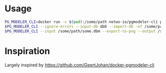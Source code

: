 

# Usage

```bash
PG_MODELER_CLI=docker run -v $(pwd):/some/path netwo-io/pgmodeler-cli pgmodeler-cli -p 5432 -u $SUPER_USER --passwd $SUPER_USER_PASSWORD --host=localhost
$PG_MODELER_CLI --ignore-errors --input-db db0 --import-db -of /some/path/some.dbm
$PG_MODELER_CLI --input /some/path/some.dbm --export-to-png --output /some/path/some.png
```

# Inspiration

Largely inspired by https://github.com/GeertJohan/docker-pgmodeler-cli
